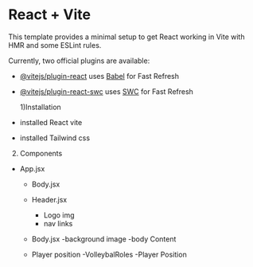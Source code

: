 # React + Vite

This template provides a minimal setup to get React working in Vite with HMR and some ESLint rules.

Currently, two official plugins are available:

- [@vitejs/plugin-react](https://github.com/vitejs/vite-plugin-react/blob/main/packages/plugin-react/README.md) uses [Babel](https://babeljs.io/) for Fast Refresh
- [@vitejs/plugin-react-swc](https://github.com/vitejs/vite-plugin-react-swc) uses [SWC](https://swc.rs/) for Fast Refresh

  1)Installation

- installed React vite
- installed Tailwind css

2. Components

- App.jsx

  - Body.jsx
  - Header.jsx
    - Logo img
    - nav links
  - Body.jsx
    -background image
    -body Content

  - Player position
    -VolleybalRoles
    -Player Position

